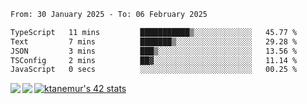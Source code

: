 <!--START_SECTION:waka-->

```txt
From: 30 January 2025 - To: 06 February 2025

TypeScript   11 mins         ███████████▒░░░░░░░░░░░░░   45.77 %
Text         7 mins          ███████▒░░░░░░░░░░░░░░░░░   29.28 %
JSON         3 mins          ███▒░░░░░░░░░░░░░░░░░░░░░   13.56 %
TSConfig     2 mins          ██▓░░░░░░░░░░░░░░░░░░░░░░   11.14 %
JavaScript   0 secs          ░░░░░░░░░░░░░░░░░░░░░░░░░   00.25 %
```

<!--END_SECTION:waka-->
<a href="https://github.com/anuraghazra/github-readme-stats">
  <img align="left" src="https://github-readme-stats.vercel.app/api?username=Tanesan&count_private=true&show_icons=true" />
<img align="left" src="https://github-readme-stats.vercel.app/api/top-langs/?username=Tanesan" />
</a>

[![ktanemur's 42 stats](https://badge42.vercel.app/api/v2/cl1wslf6s002109l771rng2w8/stats?cursusId=21&coalitionId=62)](https://github.com/JaeSeoKim/badge42)

